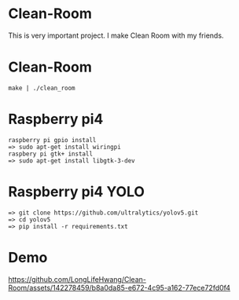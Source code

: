 # Clean-Room
This is very important project.
I make Clean Room with my friends.

# Clean-Room
    make | ./clean_room

# Raspberry pi4
    raspberry pi gpio install
    => sudo apt-get install wiringpi
    raspbery pi gtk+ install
    => sudo apt-get install libgtk-3-dev

# Raspberry pi4 YOLO
    => git clone https://github.com/ultralytics/yolov5.git
    => cd yolov5
    => pip install -r requirements.txt

# Demo   
https://github.com/LongLifeHwang/Clean-Room/assets/142278459/b8a0da85-e672-4c95-a162-77ece72fd0f4



